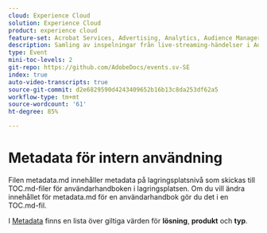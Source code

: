 ```yaml
---
cloud: Experience Cloud
solution: Experience Cloud
product: experience cloud
feature-set: Acrobat Services, Advertising, Analytics, Audience Manager, Campaign, Commerce, Customer Journey Analytics, Document Cloud, Experience Cloud Services, Experience Manager, Experience Manager Assets, Experience Manager Cloud Manager, Experience Manager Forms, Experience Manager Guides, Experience Manager Screens, Experience Manager Sites, Experience Platform, Journey Optimizer, Journey Orchestration, Marketo Engage, Workfront
description: Samling av inspelningar från live-streaming-händelser i Adobe.
type: Event
mini-toc-levels: 2
git-repo: https://github.com/AdobeDocs/events.sv-SE
index: true
auto-video-transcripts: true
source-git-commit: d2e6829590d4243409652b16b13c8da253df62a5
workflow-type: tm+mt
source-wordcount: '61'
ht-degree: 85%

---
```



# Metadata för intern användning

Filen metadata.md innehåller metadata på lagringsplatsnivå som skickas till TOC.md-filer för användarhandboken i lagringsplatsen. Om du vill ändra innehållet för metadata.md för en användarhandbok gör du det i en TOC.md-fil.

I [Metadata](https://experienceleague.adobe.com/docs/authoring-guide-exl/using/editing/user-guide-setup/metadata.html?lang=sv) finns en lista över giltiga värden för **lösning**, **produkt** och **typ**.
